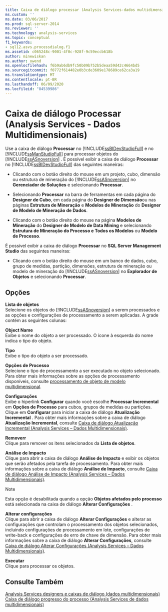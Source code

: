 ```yaml
---
title: Caixa de diálogo processar (Analysis Services-dados multidimensionais) | Microsoft Docs
ms.custom: ''
ms.date: 03/06/2017
ms.prod: sql-server-2014
ms.reviewer: ''
ms.technology: analysis-services
ms.topic: conceptual
f1_keywords:
- sql12.asvs.processdialog.f1
ms.assetid: c065248c-9001-4f0c-928f-9c59eccb618b
author: minewiskan
ms.author: owend
ms.openlocfilehash: f6b9ab6db9fc50b09b752b5deaa59d42c4664bd5
ms.sourcegitcommit: f0772f614482e0b3cde3609e178689ce62ca3a19
ms.translationtype: MT
ms.contentlocale: pt-BR
ms.lasthandoff: 06/09/2020
ms.locfileid: "84539986"
---
```

# <a name="process-dialog-box-analysis-services---multidimensional-data"></a>Caixa de diálogo Processar (Analysis Services - Dados Multidimensionais)
  Use a caixa de diálogo **Processar** no [!INCLUDE[ssBIDevStudioFull](../includes/ssbidevstudiofull-md.md)] e no [!INCLUDE[ssManStudioFull](../includes/ssmanstudiofull-md.md)] para processar objetos do [!INCLUDE[ssASnoversion](../includes/ssasnoversion-md.md)] . É possível exibir a caixa de diálogo **Processar** no [!INCLUDE[ssBIDevStudioFull](../includes/ssbidevstudiofull-md.md)] das seguintes maneiras:  
  
-   Clicando com o botão direito do mouse em um projeto, cubo, dimensão ou estrutura de mineração do [!INCLUDE[ssASnoversion](../includes/ssasnoversion-md.md)] no **Gerenciador de Soluções** e selecionando **Processar**.  
  
-   Selecionando **Processar** na barra de ferramentas em cada página do **Designer de Cubo**, em cada página do **Designer de Dimensão**ou nas páginas **Estrutura de Mineração** e **Modelos de Mineração** do **Designer de Modelo de Mineração de Dados**.  
  
-   Clicando com o botão direito do mouse na página **Modelos de Mineração** do **Designer de Modelo de Data Mining** e selecionando **Estrutura de Mineração do Processo e Todos os Modelos** ou **Modelo de Processo**.  
  
 É possível exibir a caixa de diálogo **Processar** no **SQL Server Management Studio** das seguintes maneiras:  
  
-   Clicando com o botão direito do mouse em um banco de dados, cubo, grupo de medidas, partição, dimensões, estrutura de mineração ou modelo de mineração do [!INCLUDE[ssASnoversion](../includes/ssasnoversion-md.md)] no **Explorador de Objetos** e selecionando **Processar**.  
  
## <a name="options"></a>Opções  
 **Lista de objetos**  
 Selecione os objetos do [!INCLUDE[ssASnoversion](../includes/ssasnoversion-md.md)] a serem processados e as opções e configurações de processamento a serem aplicadas. A grade contém as seguintes colunas:  
  
 **Object Name**  
 Exibe o nome do objeto a ser processado. O ícone à esquerda do nome indica o tipo do objeto.  
  
 **Tipo**  
 Exibe o tipo do objeto a ser processado.  
  
 **Opções de Processo**  
 Selecione o tipo de processamento a ser executado no objeto selecionado. Para obter mais informações sobre as opções de processamento disponíveis, consulte [processamento de objeto de modelo multidimensional](multidimensional-models/processing-a-multidimensional-model-analysis-services.md).  
  
 **Configurações**  
 Exibe o hiperlink **Configurar** quando você escolhe **Processar Incremental** em **Opções de Processo** para cubos, grupos de medidas ou partições. Clique em **Configurar** para iniciar a caixa de diálogo **Atualização Incremental** . Para obter mais informações sobre a caixa de diálogo **Atualização Incremental**, consulte [Caixa de diálogo Atualização Incremental &#40;Analysis Services – Dados Multidimensionais&#41;](incremental-update-dialog-box-analysis-services-multidimensional-data.md).  
  
 **Removerr**  
 Clique para remover os itens selecionados da **Lista de objetos**.  
  
 **Análise de Impacto**  
 Clique para abrir a caixa de diálogo **Análise de Impacto** e exibir os objetos que serão afetados pela tarefa de processamento. Para obter mais informações sobre a caixa de diálogo **Análise de Impacto**, consulte [Caixa de diálogo Análise de Impacto &#40;Analysis Services – Dados Multidimensionais&#41;](impact-analysis-dialog-box-analysis-services-multidimensional-data.md).  
  
> [!NOTE]  
>  Esta opção é desabilitada quando a opção **Objetos afetados pelo processo** está selecionada na caixa de diálogo **Alterar Configurações** .  
  
 **Alterar configurações**  
 Clique para abrir a caixa de diálogo **Alterar Configurações** e alterar as configurações que controlam o processamento dos objetos selecionados, incluindo configurações de processamento em lote, configurações de write-back e configurações de erro de chave de dimensão. Para obter mais informações sobre a caixa de diálogo **Alterar Configurações**, consulte [Caixa de diálogo Alterar Configurações &#40;Analysis Services – Dados Multidimensionais&#41;](change-settings-dialog-box-analysis-services-multidimensional-data.md).  
  
 **Executar**  
 Clique para processar os objetos.  
  
## <a name="see-also"></a>Consulte Também  
 [Analysis Services designers e caixas de diálogo &#40;dados multidimensionais&#41;](analysis-services-designers-and-dialog-boxes-multidimensional-data.md)   
 [Caixa de diálogo progresso do processo &#40;Analysis Services de dados multidimensionais&#41;](process-progress-dialog-box-analysis-services-multidimensional-data.md)  
  
  
